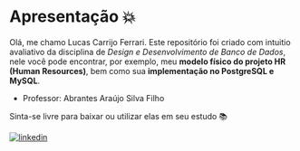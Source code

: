 # Apresentação 💥

Olá, me chamo Lucas Carrijo Ferrari. Este repositório foi criado com intuitio avaliativo da disciplina de _Design e Desenvolvimento de Banco de Dados_, nele você pode encontrar, por exemplo, meu **modelo físico do projeto HR (Human Resources)**, bem como sua **implementação no PostgreSQL e MySQL**.

- Professor: Abrantes Araújo Silva Filho 

Sinta-se livre para baixar ou utilizar elas em seu estudo 📚

[![linkedin](https://img.shields.io/badge/LinkedIn-0077B5?style=for-the-badge&logo=linkedin&logoColor=white)](https://www.linkedin.com/in/lucas-carrijo-ferrari-4aa93b20b/)


